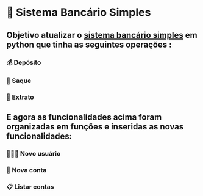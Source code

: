 
# 🏦 Sistema Bancário Simples



## <p> Objetivo atualizar o [sistema bancário simples](https://github.com/lipmanoel/sistema-bancario) em python que tinha as seguintes operações : </p> 

### 💰 Depósito 
### 💸 Saque 
### 🏧 Extrato

## <p> E agora as funcionalidades acima foram organizadas em funções e inseridas as novas funcionalidades: </p>

### 👨🏽‍💻 Novo usuário
### 📒 Nova conta
### 📋 Listar contas